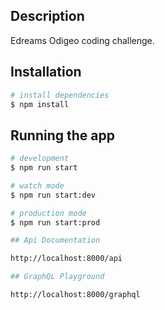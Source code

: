 ## Description

Edreams Odigeo coding challenge.

## Installation

```bash
# install dependencies
$ npm install
```

## Running the app

```bash
# development
$ npm run start

# watch mode
$ npm run start:dev

# production mode
$ npm run start:prod
```

```bash
## Api Documentation

http://localhost:8000/api
```

```bash
## GraphQL Playground

http://localhost:8000/graphql
```
